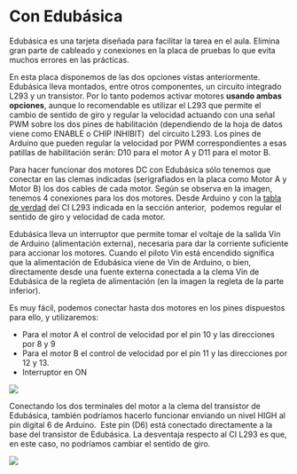 # Con Edubásica

Edubásica es una tarjeta diseñada para facilitar la tarea en el aula. Elimina gran parte de cableado y conexiones en la placa de pruebas lo que evita muchos errores en las prácticas. 

En esta placa disponemos de las dos opciones vistas anteriormente. Edubásica lleva montados, entre otros componentes, un circuito integrado L293 y un transistor. Por lo tanto podemos activar motores **usando ambas opciones**, aunque lo recomendable es utilizar el L293 que permite el cambio de sentido de giro y regular la velocidad actuando con una señal PWM sobre los dos pines de habilitación (dependiendo de la hoja de datos viene como ENABLE o CHIP INHIBIT)  del circuito L293. Los pines de Arduino que pueden regular la velocidad por PWM correspondientes a esas patillas de habilitación serán: D10 para el motor A y D11 para el motor B.

Para hacer funcionar dos motores DC con Edubásica sólo tenemos que conectar en las clemas indicadas (serigrafiados en la placa como Motor A y Motor B) los dos cables de cada motor. Según se observa en la imagen, tenemos 4 conexiones para los dos motores. Desde Arduino y con la [tabla de verdad](sin_edubsica.html) del CI L293 indicada en la sección anterior,  podemos regular el sentido de giro y velocidad de cada motor.

Edubásica lleva un interruptor que permite tomar el voltaje de la salida Vin de Arduino (alimentación externa), necesaria para dar la corriente suficiente para accionar los motores. Cuando el piloto Vin está encendido significa que la alimentación de Edubásica viene de Vin de Arduino, o bien, directamente desde una fuente externa conectada a la clema Vin de Edubásica de la regleta de alimentación (en la imagen la regleta de la parte inferior).

Es muy fácil, podemos conectar hasta dos motores en los pines dispuestos para ello, y utilizaremos:

- Para el motor A el control de velocidad por el pin 10 y las direcciones por 8 y 9
- Para el motor B el control de velocidad por el pin 11 y las direcciones por 12 y 13.
- Interruptor en ON

![](img/img4.png)

Conectando los dos terminales del motor a la clema del transistor de Edubásica, también podríamos hacerlo funcionar enviando un nivel HIGH al pin digital 6 de Arduino.  Este pin (D6) está conectado directamente a la base del transistor de Edubásica. La desventaja respecto al CI L293 es que, en este caso, no podríamos cambiar el sentido de giro.

![](img/Edubasica-L293.png)



